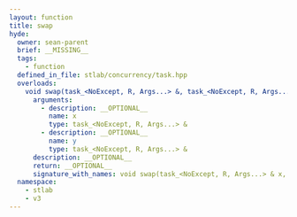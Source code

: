 ```yaml
---
layout: function
title: swap
hyde:
  owner: sean-parent
  brief: __MISSING__
  tags:
    - function
  defined_in_file: stlab/concurrency/task.hpp
  overloads:
    void swap(task_<NoExcept, R, Args...> &, task_<NoExcept, R, Args...> &):
      arguments:
        - description: __OPTIONAL__
          name: x
          type: task_<NoExcept, R, Args...> &
        - description: __OPTIONAL__
          name: y
          type: task_<NoExcept, R, Args...> &
      description: __OPTIONAL__
      return: __OPTIONAL__
      signature_with_names: void swap(task_<NoExcept, R, Args...> & x, task_<NoExcept, R, Args...> & y)
  namespace:
    - stlab
    - v3
---
```

